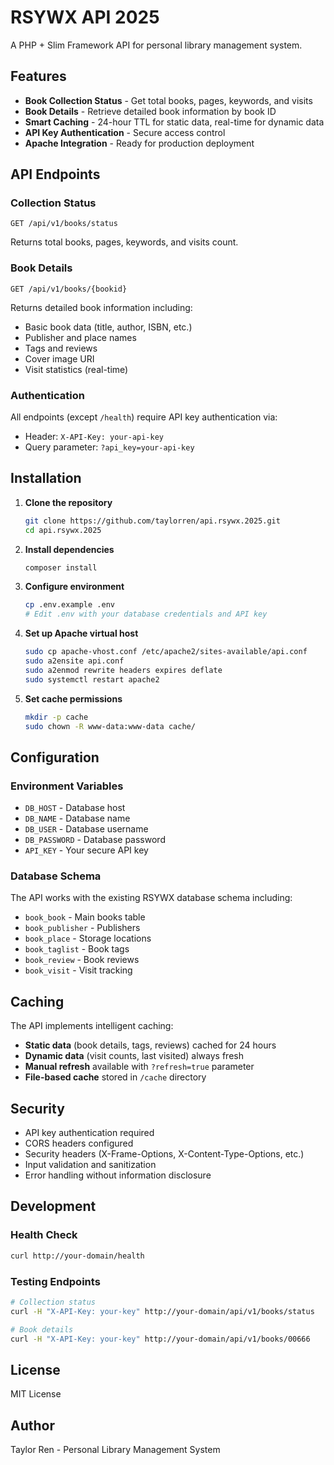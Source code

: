 # RSYWX API 2025

A PHP + Slim Framework API for personal library management system.

## Features

- **Book Collection Status** - Get total books, pages, keywords, and visits
- **Book Details** - Retrieve detailed book information by book ID
- **Smart Caching** - 24-hour TTL for static data, real-time for dynamic data
- **API Key Authentication** - Secure access control
- **Apache Integration** - Ready for production deployment

## API Endpoints

### Collection Status
```
GET /api/v1/books/status
```
Returns total books, pages, keywords, and visits count.

### Book Details
```
GET /api/v1/books/{bookid}
```
Returns detailed book information including:
- Basic book data (title, author, ISBN, etc.)
- Publisher and place names
- Tags and reviews
- Cover image URI
- Visit statistics (real-time)

### Authentication
All endpoints (except `/health`) require API key authentication via:
- Header: `X-API-Key: your-api-key`
- Query parameter: `?api_key=your-api-key`

## Installation

1. **Clone the repository**
   ```bash
   git clone https://github.com/taylorren/api.rsywx.2025.git
   cd api.rsywx.2025
   ```

2. **Install dependencies**
   ```bash
   composer install
   ```

3. **Configure environment**
   ```bash
   cp .env.example .env
   # Edit .env with your database credentials and API key
   ```

4. **Set up Apache virtual host**
   ```bash
   sudo cp apache-vhost.conf /etc/apache2/sites-available/api.conf
   sudo a2ensite api.conf
   sudo a2enmod rewrite headers expires deflate
   sudo systemctl restart apache2
   ```

5. **Set cache permissions**
   ```bash
   mkdir -p cache
   sudo chown -R www-data:www-data cache/
   ```

## Configuration

### Environment Variables
- `DB_HOST` - Database host
- `DB_NAME` - Database name
- `DB_USER` - Database username
- `DB_PASSWORD` - Database password
- `API_KEY` - Your secure API key

### Database Schema
The API works with the existing RSYWX database schema including:
- `book_book` - Main books table
- `book_publisher` - Publishers
- `book_place` - Storage locations
- `book_taglist` - Book tags
- `book_review` - Book reviews
- `book_visit` - Visit tracking

## Caching

The API implements intelligent caching:
- **Static data** (book details, tags, reviews) cached for 24 hours
- **Dynamic data** (visit counts, last visited) always fresh
- **Manual refresh** available with `?refresh=true` parameter
- **File-based cache** stored in `/cache` directory

## Security

- API key authentication required
- CORS headers configured
- Security headers (X-Frame-Options, X-Content-Type-Options, etc.)
- Input validation and sanitization
- Error handling without information disclosure

## Development

### Health Check
```bash
curl http://your-domain/health
```

### Testing Endpoints
```bash
# Collection status
curl -H "X-API-Key: your-key" http://your-domain/api/v1/books/status

# Book details
curl -H "X-API-Key: your-key" http://your-domain/api/v1/books/00666
```

## License

MIT License

## Author

Taylor Ren - Personal Library Management System